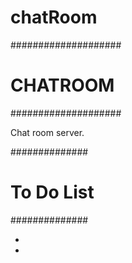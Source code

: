 # chatRoom

####################
#     CHATROOM     #
####################

Chat room server.

##############
# To Do List #
##############

*
*
